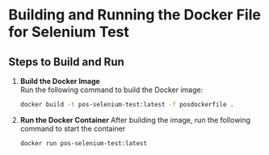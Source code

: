 # Building and Running the Docker File for Selenium Test


## Steps to Build and Run

1. **Build the Docker Image**  
   Run the following command to build the Docker image:

   ```bash
   docker build -t pos-selenium-test:latest -f posdockerfile .
   ```

2. **Run the Docker Container**
   After building the image, run the following command to start the container

   ```bash
   docker run pos-selenium-test:latest
   ```
